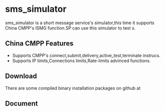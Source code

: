 # sms_simulator

sms_simulator is a short message service's simulator,this time it supports China CMPP's ISMG function.SP can use this simulator to test s.

## China CMPP Features

* Supports CMPP's connect,submit,delivery,active_test,terminate instrucs.
* Supports IP limits,Connections limits,Rate-limits advinced functions.

## Download

There are some compiled binary installation packages on github at 

## Document


